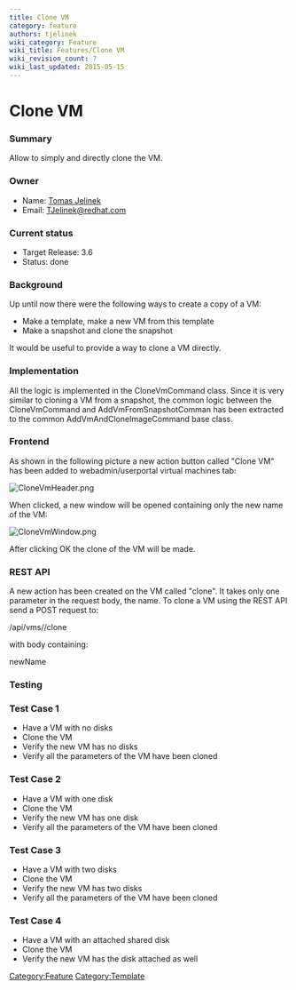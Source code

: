 ```yaml
---
title: Clone VM
category: feature
authors: tjelinek
wiki_category: Feature
wiki_title: Features/Clone VM
wiki_revision_count: 7
wiki_last_updated: 2015-05-15
---
```


# Clone VM

### Summary

Allow to simply and directly clone the VM.

### Owner

*   Name: [Tomas Jelinek](User:TJelinek)
*   Email: <TJelinek@redhat.com>

### Current status

*   Target Release: 3.6
*   Status: done

### Background

Up until now there were the following ways to create a copy of a VM:

*   Make a template, make a new VM from this template
*   Make a snapshot and clone the snapshot

It would be useful to provide a way to clone a VM directly.

### Implementation

All the logic is implemented in the CloneVmCommand class. Since it is very similar to cloning a VM from a snapshot, the common logic between the CloneVmCommand and AddVmFromSnapshotComman has been extracted to the common AddVmAndCloneImageCommand base class.

### Frontend

As shown in the following picture a new action button called "Clone VM" has been added to webadmin/userportal virtual machines tab:

![](CloneVmHeader.png "CloneVmHeader.png")

When clicked, a new window will be opened containing only the new name of the VM:

![](CloneVmWindow.png‎ "CloneVmWindow.png‎")

After clicking OK the clone of the VM will be made.

### REST API

A new action has been created on the VM called "clone". It takes only one parameter in the request body, the name. To clone a VM using the REST API send a POST request to:

<engineUrl>/api/vms/<vm id>/clone

with body containing:

<action> <vm> <name>newName</name> </vm> </action>

### Testing

### Test Case 1

*   Have a VM with no disks
*   Clone the VM
*   Verify the new VM has no disks
*   Verify all the parameters of the VM have been cloned

### Test Case 2

*   Have a VM with one disk
*   Clone the VM
*   Verify the new VM has one disk
*   Verify all the parameters of the VM have been cloned

### Test Case 3

*   Have a VM with two disks
*   Clone the VM
*   Verify the new VM has two disks
*   Verify all the parameters of the VM have been cloned

### Test Case 4

*   Have a VM with an attached shared disk
*   Clone the VM
*   Verify the new VM has the disk attached as well

<Category:Feature> <Category:Template>

